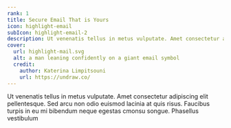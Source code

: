 ```yaml
---
rank: 1
title: Secure Email That is Yours
icon: highlight-email
subIcon: highlight-email-2
description: Ut venenatis tellus in metus vulputate. Amet consectetur adipiscing elit pellentesque. Sed arcu non odio euismod lacinia at quis risus. Faucibus turpis in eu mi bibendum neque egestas cmonsu songue. Phasellus vestibulum lorem sed risus.
cover: 
  url: highlight-mail.svg
  alt: a man leaning confidently on a giant email symbol
  credit:
    author: Katerina Limpitsouni
    url: https://undraw.co/
---
```


Ut venenatis tellus in metus vulputate. Amet consectetur adipiscing elit pellentesque. Sed arcu non odio euismod lacinia at quis risus. Faucibus turpis in eu mi bibendum neque egestas cmonsu songue. Phasellus vestibulum 